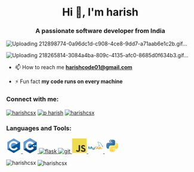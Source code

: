 <h1 align="center">Hi 👋, I'm harish</h1>
<h3 align="center">A passionate software developer from India</h3>



![Uploading 212898774-0a96dc1d-c908-4ce8-9dd7-a71aab6e1c2b.gif…]()

![Uploading 218265814-3084a4ba-809c-4135-afc0-8685d0f634b3.gif…]()

- 📫 How to reach me **harishcode01@gmail.com**

- ⚡ Fun fact **my code runs on every machine**

<h3 align="left">Connect with me:</h3>
<p align="left">
<a href="https://twitter.com/harishcsx" target="blank"><img align="center" src="https://raw.githubusercontent.com/rahuldkjain/github-profile-readme-generator/master/src/images/icons/Social/twitter.svg" alt="harishcsx" height="30" width="40" /></a>
<a href="https://linkedin.com/in/p harish" target="blank"><img align="center" src="https://raw.githubusercontent.com/rahuldkjain/github-profile-readme-generator/master/src/images/icons/Social/linked-in-alt.svg" alt="p harish" height="30" width="40" /></a>
<a href="https://instagram.com/harishcsx" target="blank"><img align="center" src="https://raw.githubusercontent.com/rahuldkjain/github-profile-readme-generator/master/src/images/icons/Social/instagram.svg" alt="harishcsx" height="30" width="40" /></a>
</p>

<h3 align="left">Languages and Tools:</h3>
<p align="left"> <a href="https://www.cprogramming.com/" target="_blank" rel="noreferrer"> <img src="https://raw.githubusercontent.com/devicons/devicon/master/icons/c/c-original.svg" alt="c" width="40" height="40"/> </a> <a href="https://www.w3schools.com/cpp/" target="_blank" rel="noreferrer"> <img src="https://raw.githubusercontent.com/devicons/devicon/master/icons/cplusplus/cplusplus-original.svg" alt="cplusplus" width="40" height="40"/> </a> <a href="https://flask.palletsprojects.com/" target="_blank" rel="noreferrer"> <img src="https://www.vectorlogo.zone/logos/pocoo_flask/pocoo_flask-icon.svg" alt="flask" width="40" height="40"/> </a> <a href="https://git-scm.com/" target="_blank" rel="noreferrer"> <img src="https://www.vectorlogo.zone/logos/git-scm/git-scm-icon.svg" alt="git" width="40" height="40"/> </a> <a href="https://developer.mozilla.org/en-US/docs/Web/JavaScript" target="_blank" rel="noreferrer"> <img src="https://raw.githubusercontent.com/devicons/devicon/master/icons/javascript/javascript-original.svg" alt="javascript" width="40" height="40"/> </a> <a href="https://www.mysql.com/" target="_blank" rel="noreferrer"> <img src="https://raw.githubusercontent.com/devicons/devicon/master/icons/mysql/mysql-original-wordmark.svg" alt="mysql" width="40" height="40"/> </a> <a href="https://www.python.org" target="_blank" rel="noreferrer"> <img src="https://raw.githubusercontent.com/devicons/devicon/master/icons/python/python-original.svg" alt="python" width="40" height="40"/> </a> </p>

<p><img align="left" src="https://github-readme-stats.vercel.app/api/top-langs?username=harishcsx&show_icons=true&locale=en&layout=compact" alt="harishcsx" /></p>

<p>&nbsp;<img align="center" src="https://github-readme-stats.vercel.app/api?username=harishcsx&show_icons=true&locale=en" alt="harishcsx" /></p>
